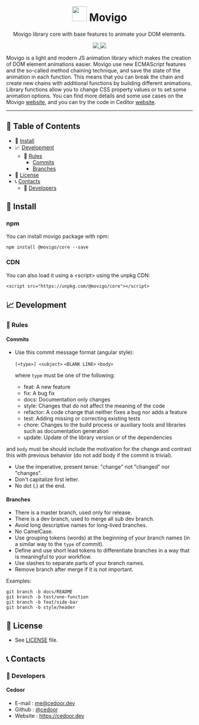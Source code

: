 <p align="center">
    <h1 align="center">
        <img width="40" src="https://raw.githubusercontent.com/movigo/core/master/resources/icon.png">
        Movigo
    </h1>
    <p align="center">Movigo library core with base features to animate your DOM elements.</p>
</p>
    
<p align="center">
    <a href="https://github.com/movigo/core/blob/master/LICENSE" target="_blank">
        <img src="https://img.shields.io/github/license/movigo/core.svg?style=flat-square">
    </a>
    <a href="https://david-dm.org/movigo/core?type=dev" target="_blank">
        <img src="https://img.shields.io/david/dev/movigo/core.svg?style=flat-square">
    </a>
</p>

Movigo is a light and modern JS animation library which makes the creation of DOM element animations easier.
Movigo use new ECMAScript features and the so-called method chaining technique, and save the state of the animation in each function.
This means that you can break the chain and create new chains with additional functions by building different animations.
Library functions allow you to change CSS property values or to set some animation options.
You can find more details and some use cases on the Movigo [website](https://movigo.cedoor.dev),
and you can try the code in Ceditor [website](https://ceditor.cedoor.dev/40d7fcbb1d31d30fa9932bfcdeff91cd/movigo.js).

________________________________

## :paperclip: Table of Contents
- :hammer: [Install](#hammer-install)
- :chart_with_upwards_trend: [Development](#chart_with_upwards_trend-development)
  - :scroll: [Rules](#scroll-rules)
    - [Commits](#commits)
    - [Branches](#branches)
- :page_facing_up: [License](#page_facing_up-license)
- :telephone_receiver: [Contacts](#telephone_receiver-contacts)
  - :boy: [Developers](#boy-developers)

## :hammer: Install

### npm

You can install movigo package with npm:

    npm install @movigo/core --save
    
### CDN

You can also load it using a \<script> using the unpkg CDN:
    
    <script src="https://unpkg.com/@movigo/core"></script>

## :chart_with_upwards_trend: Development

### :scroll: Rules

#### Commits

* Use this commit message format (angular style):  

    `[<type>] <subject>`
    `<BLANK LINE>`
    `<body>`

    where `type` must be one of the following:

    - feat: A new feature
    - fix: A bug fix
    - docs: Documentation only changes
    - style: Changes that do not affect the meaning of the code
    - refactor: A code change that neither fixes a bug nor adds a feature
    - test: Adding missing or correcting existing tests
    - chore: Changes to the build process or auxiliary tools and libraries such as documentation generation
    - update: Update of the library version or of the dependencies

and `body` must be should include the motivation for the change and contrast this with previous behavior (do not add body if the commit is trivial). 

* Use the imperative, present tense: "change" not "changed" nor "changes".
* Don't capitalize first letter.
* No dot (.) at the end.

#### Branches

* There is a master branch, used only for release.
* There is a dev branch, used to merge all sub dev branch.
* Avoid long descriptive names for long-lived branches.
* No CamelCase.
* Use grouping tokens (words) at the beginning of your branch names (in a similar way to the `type` of commit).
* Define and use short lead tokens to differentiate branches in a way that is meaningful to your workflow.
* Use slashes to separate parts of your branch names.
* Remove branch after merge if it is not important.

Examples:
    
    git branch -b docs/README
    git branch -b test/one-function
    git branch -b feat/side-bar
    git branch -b style/header

## :page_facing_up: License
* See [LICENSE](https://github.com/movigo/core/blob/master/LICENSE) file.

## :telephone_receiver: Contacts
### :boy: Developers

#### Cedoor
* E-mail : me@cedoor.dev
* Github : [@cedoor](https://github.com/cedoor)
* Website : https://cedoor.dev
